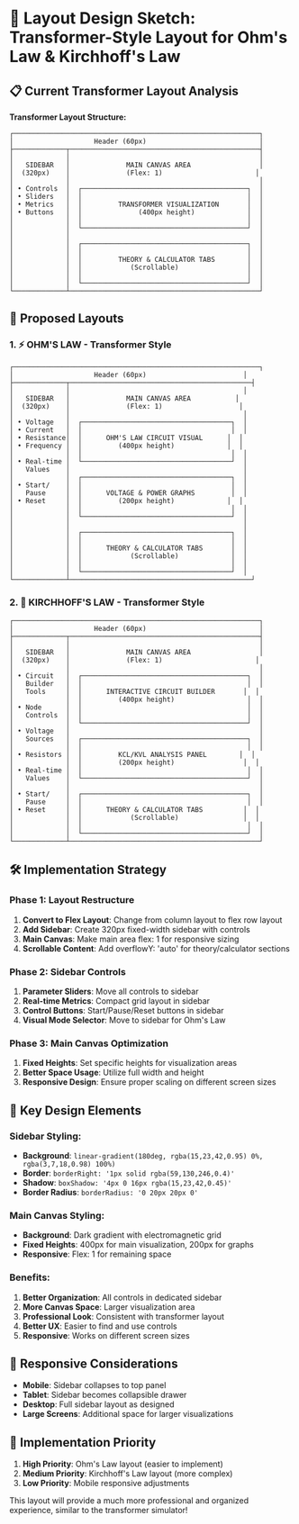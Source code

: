 # 🎨 Layout Design Sketch: Transformer-Style Layout for Ohm's Law & Kirchhoff's Law

## 📋 Current Transformer Layout Analysis

**Transformer Layout Structure:**
```
┌─────────────────────────────────────────────────────────────┐
│                    Header (60px)                            │
├─────────────┬───────────────────────────────────────────────┤
│             │                                               │
│   SIDEBAR   │              MAIN CANVAS AREA                 │
│  (320px)    │              (Flex: 1)                       │
│             │                                               │
│ • Controls  │  ┌─────────────────────────────────────────┐  │
│ • Sliders   │  │                                         │  │
│ • Metrics   │  │         TRANSFORMER VISUALIZATION       │  │
│ • Buttons   │  │              (400px height)             │  │
│             │  │                                         │  │
│             │  └─────────────────────────────────────────┘  │
│             │                                               │
│             │  ┌─────────────────────────────────────────┐  │
│             │  │                                         │  │
│             │  │         THEORY & CALCULATOR TABS        │  │
│             │  │            (Scrollable)                 │  │
│             │  │                                         │  │
│             │  └─────────────────────────────────────────┘  │
└─────────────┴───────────────────────────────────────────────┘
```

## 🎯 Proposed Layouts

### 1. ⚡ OHM'S LAW - Transformer Style

```
┌─────────────────────────────────────────────────────────────┐
│                    Header (60px)                        │
├─────────────┬─────────────────────────────────────────────┤
│             │                                           │
│   SIDEBAR   │              MAIN CANVAS AREA           │
│  (320px)    │              (Flex: 1)                   │
│             │                                           │
│ • Voltage   │  ┌─────────────────────────────────────┐  │
│ • Current   │  │                                     │  │
│ • Resistance│  │      OHM'S LAW CIRCUIT VISUAL      │  │
│ • Frequency │  │         (400px height)             │  │
│             │  │                                     │  │
│ • Real-time │  └─────────────────────────────────────┘  │
│   Values    │                                           │
│             │  ┌─────────────────────────────────────┐  │
│ • Start/    │  │                                     │  │
│   Pause     │  │      VOLTAGE & POWER GRAPHS         │  │
│ • Reset     │  │         (200px height)             │  │
│             │  │                                     │  │
│             │  └─────────────────────────────────────┘  │
│             │                                           │
│             │  ┌─────────────────────────────────────┐  │
│             │  │                                     │  │
│             │  │      THEORY & CALCULATOR TABS       │  │
│             │  │            (Scrollable)             │  │
│             │  │                                     │  │
│             │  └─────────────────────────────────────┘  │
└─────────────┴─────────────────────────────────────────────┘
```

### 2. 🔗 KIRCHHOFF'S LAW - Transformer Style

```
┌─────────────────────────────────────────────────────────────┐
│                    Header (60px)                            │
├─────────────┬───────────────────────────────────────────────┤
│             │                                               │
│   SIDEBAR   │              MAIN CANVAS AREA                 │
│  (320px)    │              (Flex: 1)                       │
│             │                                               │
│ • Circuit   │  ┌─────────────────────────────────────────┐  │
│   Builder   │  │                                         │  │
│   Tools     │  │      INTERACTIVE CIRCUIT BUILDER       │  │
│             │  │         (400px height)                  │  │
│ • Node      │  │                                         │  │
│   Controls  │  │                                         │  │
│             │  └─────────────────────────────────────────┘  │
│ • Voltage   │                                               │
│   Sources   │  ┌─────────────────────────────────────────┐  │
│             │  │                                         │  │
│ • Resistors │  │         KCL/KVL ANALYSIS PANEL        │  │
│             │  │         (200px height)                 │  │
│ • Real-time │  │                                         │  │
│   Values    │  └─────────────────────────────────────────┘  │
│             │                                               │
│ • Start/    │  ┌─────────────────────────────────────────┐  │
│   Pause     │  │                                         │  │
│ • Reset     │  │      THEORY & CALCULATOR TABS          │  │
│             │  │            (Scrollable)                │  │
│             │  │                                         │  │
│             │  └─────────────────────────────────────────┘  │
└─────────────┴───────────────────────────────────────────────┘
```

## 🛠️ Implementation Strategy

### Phase 1: Layout Restructure
1. **Convert to Flex Layout**: Change from column layout to flex row layout
2. **Add Sidebar**: Create 320px fixed-width sidebar with controls
3. **Main Canvas**: Make main area flex: 1 for responsive sizing
4. **Scrollable Content**: Add overflowY: 'auto' for theory/calculator sections

### Phase 2: Sidebar Controls
1. **Parameter Sliders**: Move all controls to sidebar
2. **Real-time Metrics**: Compact grid layout in sidebar
3. **Control Buttons**: Start/Pause/Reset buttons in sidebar
4. **Visual Mode Selector**: Move to sidebar for Ohm's Law

### Phase 3: Main Canvas Optimization
1. **Fixed Heights**: Set specific heights for visualization areas
2. **Better Space Usage**: Utilize full width and height
3. **Responsive Design**: Ensure proper scaling on different screen sizes

## 🎨 Key Design Elements

### Sidebar Styling:
- **Background**: `linear-gradient(180deg, rgba(15,23,42,0.95) 0%, rgba(3,7,18,0.98) 100%)`
- **Border**: `borderRight: '1px solid rgba(59,130,246,0.4)'`
- **Shadow**: `boxShadow: '4px 0 16px rgba(15,23,42,0.45)'`
- **Border Radius**: `borderRadius: '0 20px 20px 0'`

### Main Canvas Styling:
- **Background**: Dark gradient with electromagnetic grid
- **Fixed Heights**: 400px for main visualization, 200px for graphs
- **Responsive**: Flex: 1 for remaining space

### Benefits:
1. **Better Organization**: All controls in dedicated sidebar
2. **More Canvas Space**: Larger visualization area
3. **Professional Look**: Consistent with transformer layout
4. **Better UX**: Easier to find and use controls
5. **Responsive**: Works on different screen sizes

## 📱 Responsive Considerations

- **Mobile**: Sidebar collapses to top panel
- **Tablet**: Sidebar becomes collapsible drawer
- **Desktop**: Full sidebar layout as designed
- **Large Screens**: Additional space for larger visualizations

## 🚀 Implementation Priority

1. **High Priority**: Ohm's Law layout (easier to implement)
2. **Medium Priority**: Kirchhoff's Law layout (more complex)
3. **Low Priority**: Mobile responsive adjustments

This layout will provide a much more professional and organized experience, similar to the transformer simulator!




